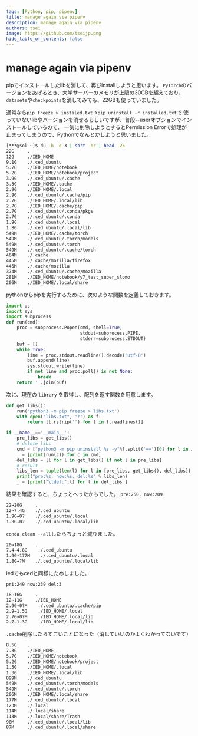 ```yaml
---
tags: [Python, pip, pipenv]
title: manage again via pipenv
description: manage again via pipenv
authors: tsei
image: https://github.com/tseijp.png
hide_table_of_contents: false
---
```


# manage again via pipenv

pipでインストールしたlibを消して、再びinstallしようと思います。
`PyTorch`のバージョンをあげるとき、大学サーバーのメモリが上限の30GBを超えており、
`datasets`や`checkpoints`を消してみても、22GBも使っていました。

通常なら`pip freeze > instaled.txt`→`pip uninstall -r installed.txt`で
使っていないlibやバージョンを消せるらしいですが、普段--userオプションでインストールしていろので、
一気に削除しようとするとPermission Errorで処理が止まってしまうので、Pythonでなんとかしようと思いました。

<!--truncate-->

```bash
[***@sol ~]$ du -h -d 3 | sort -hr | head -25
22G     .
12G     ./IED_HOME
9.1G    ./.ced_ubuntu
5.7G    ./IED_HOME/notebook
5.2G    ./IED_HOME/notebook/project
3.9G    ./.ced_ubuntu/.cache
3.3G    ./IED_HOME/.cache
2.9G    ./IED_HOME/.local
2.9G    ./.ced_ubuntu/.cache/pip
2.7G    ./IED_HOME/.local/lib
2.7G    ./IED_HOME/.cache/pip
2.7G    ./.ced_ubuntu/.conda/pkgs
2.7G    ./.ced_ubuntu/.conda
1.9G    ./.ced_ubuntu/.local
1.8G    ./.ced_ubuntu/.local/lib
549M    ./IED_HOME/.cache/torch
549M    ./.ced_ubuntu/.torch/models
549M    ./.ced_ubuntu/.torch
549M    ./.ced_ubuntu/.cache/torch
464M    ./.cache
445M    ./.cache/mozilla/firefox
445M    ./.cache/mozilla
374M    ./.ced_ubuntu/.cache/mozilla
281M    ./IED_HOME/notebook/y7_test_super_slomo
206M    ./IED_HOME/.local/share
```

pythonからpipを実行するために、次のような関数を定義しておきます。

```python
import os
import sys
import subprocess
def run(cmd):
    proc = subprocess.Popen(cmd, shell=True,
                            stdout=subprocess.PIPE,
                            stderr=subprocess.STDOUT)
    buf = []
    while True:
        line = proc.stdout.readline().decode('utf-8')
        buf.append(line)
        sys.stdout.write(line)
        if not line and proc.poll() is not None:
            break
    return ''.join(buf)
```

次に、現在の `library` を取得し、配列を返す関数を用意します。

```python
def get_libs():
    run('python3 -m pip freeze > libs.txt')
    with open("libs.txt", 'r') as f:
        return [l.rstrip('') for l in f.readlines()]

if __name__=='__main__':
    pre_libs = get_libs()
    # delete libs
    cmd = ["python3 -m pip uninstall %s -y"%l.split('==')[0] for l in installed_lib]
    _ = [print(run(c)) for c in cmd]
    del_libs = [l for l in get_libs() if not l in pre_libs]
    # result
    libs_len = tuple(len(l) for l in [pre_libs, get_libs(), del_libs])
    print("pre:%s, now:%s, del:%s" % libs_len)
    _ = [print("\tdel:",l) for l in del_libs ]
```

結果を確認すると、ちょっとへったかもでした。
`pre:250, now:209`

```bash
22→20G     .
12→7.4G    ./.ced_ubuntu
1.9G→0?    ./.ced_ubuntu/.local
1.8G→0?    ./.ced_ubuntu/.local/lib
```

`conda clean --all`したらちょっと減りました。

```bash
20→18G     .
7.4→4.8G    ./.ced_ubuntu
1.9G→177M    ./.ced_ubuntu/.local
1.8G→?M    ./.ced_ubuntu/.local/lib
```

iedでもcedと同様にためしました。

`pri:249 now:239 del:3`

```bash
18→16G     .
12→11G     ./IED_HOME
2.9G→0?M    ./.ced_ubuntu/.cache/pip
2.9→1.5G    ./IED_HOME/.local
2.7G→0?M    ./IED_HOME/.local/lib
2.7→1.3G    ./IED_HOME/.local/lib
```

`.cache`削除したらすごいことになった（消していいのかよくわかってないです）

```bash
8.5G    .
7.3G    ./IED_HOME
5.7G    ./IED_HOME/notebook
5.2G    ./IED_HOME/notebook/project
1.5G    ./IED_HOME/.local
1.3G    ./IED_HOME/.local/lib
899M    ./.ced_ubuntu
549M    ./.ced_ubuntu/.torch/models
549M    ./.ced_ubuntu/.torch
206M    ./IED_HOME/.local/share
177M    ./.ced_ubuntu/.local
123M    ./.local
114M    ./.local/share
113M    ./.local/share/Trash
90M     ./.ced_ubuntu/.local/lib
87M     ./.ced_ubuntu/.local/share
```

